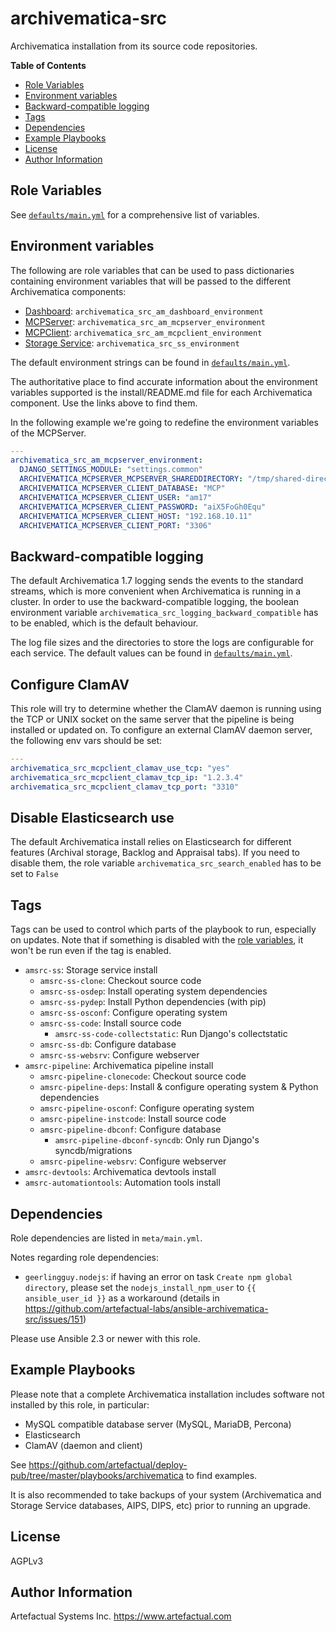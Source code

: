archivematica-src
=================

Archivematica installation from its source code repositories.

**Table of Contents**

- [Role Variables](#role-variables)
- [Environment variables](#environment-variables)
- [Backward-compatible logging](#backward-compatible-logging)
- [Tags](#tags)
- [Dependencies](#dependencies)
- [Example Playbooks](#example-playbooks)
- [License](#license)
- [Author Information](#author-information)


Role Variables
--------------

See [`defaults/main.yml`](defaults/main.yml) for a comprehensive list of variables.


Environment variables
---------------------

The following are role variables that can be used to pass dictionaries containing environment variables that will be passed to the different Archivematica components:

- [Dashboard](https://github.com/artefactual/archivematica/tree/stable/1.7.x/src/dashboard/install/README.md): `archivematica_src_am_dashboard_environment`
- [MCPServer](https://github.com/artefactual/archivematica/tree/stable/1.7.x/src/MCPServer/install/README.md): `archivematica_src_am_mcpserver_environment`
- [MCPClient](https://github.com/artefactual/archivematica/tree/stable/1.7.x/src/MCPClient/install/README.md): `archivematica_src_am_mcpclient_environment`
- [Storage Service](https://github.com/artefactual/archivematica-storage-service/tree/stable/0.11.x/install/README.md): `archivematica_src_ss_environment`

The default environment strings can be found in [`defaults/main.yml`](defaults/main.yml).

The authoritative place to find accurate information about the environment variables supported is the install/README.md file for each Archivematica component. Use the links above to find them.

In the following example we're going to redefine the environment variables of the MCPServer.

```yaml
---
archivematica_src_am_mcpserver_environment:
  DJANGO_SETTINGS_MODULE: "settings.common"
  ARCHIVEMATICA_MCPSERVER_MCPSERVER_SHAREDDIRECTORY: "/tmp/shared-directory"
  ARCHIVEMATICA_MCPSERVER_CLIENT_DATABASE: "MCP"
  ARCHIVEMATICA_MCPSERVER_CLIENT_USER: "am17"
  ARCHIVEMATICA_MCPSERVER_CLIENT_PASSWORD: "aiX5FoGh0Equ"
  ARCHIVEMATICA_MCPSERVER_CLIENT_HOST: "192.168.10.11"
  ARCHIVEMATICA_MCPSERVER_CLIENT_PORT: "3306"
```

Backward-compatible logging
---------------------------

The default Archivematica 1.7 logging sends the events to the standard streams, which is more convenient when Archivematica is running in a cluster. In order to use the backward-compatible logging, the boolean environment variable `archivematica_src_logging_backward_compatible` has to be enabled, which is the default behaviour.

The log file sizes and the directories to store the logs are configurable for each service. The default values can be found in [`defaults/main.yml`](defaults/main.yml).

Configure ClamAV
----------------

This role will try to determine whether the ClamAV daemon is running using the TCP or UNIX socket on the same server that the pipeline is being installed or updated on. To configure an external ClamAV daemon server, the following env vars should be set: 

```yaml
---
archivematica_src_mcpclient_clamav_use_tcp: "yes"
archivematica_src_mcpclient_clamav_tcp_ip: "1.2.3.4"
archivematica_src_mcpclient_clamav_tcp_port: "3310"
```

Disable Elasticsearch use
-------------------------

The default Archivematica install relies on Elasticsearch for different features (Archival storage, Backlog and Appraisal tabs). If you need to disable them, the role variable `archivematica_src_search_enabled` has to be set to `False`

Tags
----

Tags can be used to control which parts of the playbook to run, especially on updates.
Note that if something is disabled with the [role variables](#role-variables), it won't be run even if the tag is enabled.

- `amsrc-ss`: Storage service install
    - `amsrc-ss-clone`: Checkout source code
    - `amsrc-ss-osdep`: Install operating system dependencies
    - `amsrc-ss-pydep`: Install Python dependencies (with pip)
    - `amsrc-ss-osconf`: Configure operating system
    - `amsrc-ss-code`: Install source code
        - `amsrc-ss-code-collectstatic`: Run Django's collectstatic
    - `amsrc-ss-db`: Configure database
    - `amsrc-ss-websrv`: Configure webserver
- `amsrc-pipeline`: Archivematica pipeline install
    - `amsrc-pipeline-clonecode`: Checkout source code
    - `amsrc-pipeline-deps`: Install & configure operating system & Python dependencies
    - `amsrc-pipeline-osconf`: Configure operating system
    - `amsrc-pipeline-instcode`: Install source code
    - `amsrc-pipeline-dbconf`: Configure database
        - `amsrc-pipeline-dbconf-syncdb`: Only run Django's syncdb/migrations
    - `amsrc-pipeline-websrv`: Configure webserver
- `amsrc-devtools`: Archivematica devtools install
- `amsrc-automationtools`: Automation tools install


Dependencies
------------

Role dependencies are listed in `meta/main.yml`. 

Notes regarding role dependencies:

  - `geerlingguy.nodejs`: if having an error on task `Create npm global directory`, please set the `nodejs_install_npm_user` to  `{{ ansible_user_id }}` as a workaround (details in https://github.com/artefactual-labs/ansible-archivematica-src/issues/151)


Please use Ansible 2.3 or newer with this role.


Example Playbooks
-----------------

Please note that a complete Archivematica installation includes software not installed by this role, in particular:

- MySQL compatible database server (MySQL, MariaDB, Percona)
- Elasticsearch
- ClamAV (daemon and client)

See https://github.com/artefactual/deploy-pub/tree/master/playbooks/archivematica to find examples.

It is also recommended to take backups of your system (Archivematica and Storage Service databases, AIPS, DIPS, etc) prior to running an upgrade.


License
-------

AGPLv3


Author Information
------------------

Artefactual Systems Inc.
https://www.artefactual.com
